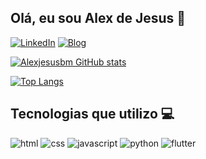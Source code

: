 ## Olá, eu sou Alex de Jesus 👋

[![LinkedIn](https://img.shields.io/badge/LinkedIn-0077B5?style=for-the-badge&logo=linkedin&logoColor=white)](https://www.linkedin.com/in/alex-de-jesus/)
[![Blog](https://img.shields.io/badge/Meu%20-Portifolio-1abc9c.svg)](https://www.google.com/search?q=Nao+tenho+site&rlz=1C5CHFA_enBR1095BR1095&oq=Nao+tenho+site&gs_lcrp=EgZjaHJvbWUyBggAEEUYOTIHCAEQABiABDIICAIQABgWGB4yCAgDEAAYFhgeMgoIBBAAGIAEGKIE0gEIMzcxOGowajeoAgCwAgA&sourceid=chrome&ie=UTF-8)

[![Alexjesusbm GitHub stats](https://github-readme-stats.vercel.app/api?username=Alexjesusbm&show_icons=true&theme=dark)](https://github.com/Alexjesusbm/github-readme-stats)

[![Top Langs](https://github-readme-stats.vercel.app/api/top-langs/?username=anuraghazra)](https://github.com/anuraghazra/github-readme-stats)

## Tecnologias que utilizo 💻

![html](https://img.shields.io/badge/HTML-239120?style=for-the-badge&logo=html5&logoColor=white) 
![css](https://img.shields.io/badge/CSS-239120?&style=for-the-badge&logo=css3&logoColor=white)
![javascript](https://img.shields.io/badge/JavaScript-F7DF1E?style=for-the-badge&logo=javascript&logoColor=black)
![python](https://img.shields.io/badge/Python-14354C?style=for-the-badge&logo=python&logoColor=white)
![flutter](https://img.shields.io/badge/Flutter-02569B?style=for-the-badge&logo=flutter&logoColor=white)

